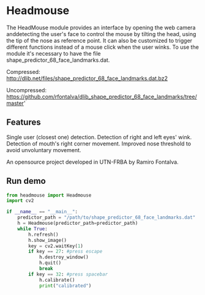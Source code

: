 # Headmouse

The HeadMouse module provides an interface by opening the web camera anddetecting the user's face to control the mouse by tilting the head,
 using the tip of the nose as reference point.
It can also be customized to trigger different functions instead of a mouse click when the user winks.
To use the module it\'s necessary to have the file shape_predictor_68_face_landmarks.dat.

Compressed:
<http://dlib.net/files/shape_predictor_68_face_landmarks.dat.bz2>

Uncompressed:
<https://github.com/rfontalva/dlib_shape_predictor_68_face_landmarks/tree/master>'

## Features

Single user (closest one) detection.
Detection of right and left eyes' wink.
Detection of mouth's right corner movement.
Improved nose threshold to avoid unvoluntary movement.

An opensource project developed in UTN-FRBA by Ramiro Fontalva.

## Run demo

```python
from headmouse import Headmouse
import cv2

if __name__ == "__main__":
    predictor_path = "/path/to/shape_predictor_68_face_landmarks.dat"
    h = Headmouse(predictor_path=predictor_path)
    while True:
        h.refresh()
        h.show_image()
        key = cv2.waitKey(1)
        if key == 27: #press escape
            h.destroy_window()
            h.quit()
            break
        if key == 32: #press spacebar
            h.calibrate()
            print("calibrated")
```
